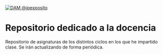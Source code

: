 <a href="http://jpexposito.com"><img src="https://github.com/jpexposito/docencia/blob/master/img/docencia.png?raw=true" title="Docencia @jpexposito" alt="DAM @jpexposito"></a>

# Repositorio dedicado a la docencia 
 
Repositorio de asignaturas de los distintos ciclos en los que he impartido clase. Se irán actualizando de forma periódica.
